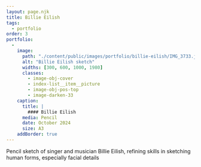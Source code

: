 ```yaml
---
layout: page.njk
title: Billie Eilish
tags:
  - portfolio
order: 3
portfolio:
  -
    image:
      path: "./content/public/images/portfolio/billie-eilish/IMG_3733.jpeg"
      alt: "Billie Eilish sketch"
      widths: [300, 600, 1000, 1980]
      classes:
        - image-obj-cover
        - index-list__item__picture
        - image-obj-pos-top
        - image-darken-33
    caption:
      title: |
        #### Billie Eilish
      media: Pencil
      date: October 2024
      size: A3
    addBorder: true
---
```


Pencil sketch of singer and musician Billie Eilish, refining skills in sketching human forms, especially facial details
